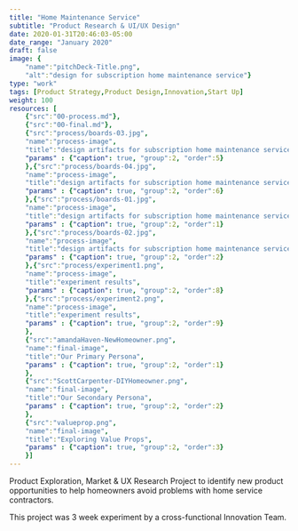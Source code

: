 ```yaml
---
title: "Home Maintenance Service"
subtitle: "Product Research & UI/UX Design"
date: 2020-01-31T20:46:03-05:00
date_range: "January 2020"
draft: false
image: {
    "name":"pitchDeck-Title.png", 
    "alt":"design for subscription home maintenance service"}
type: "work"
tags: [Product Strategy,Product Design,Innovation,Start Up]
weight: 100
resources: [
    {"src":"00-process.md"},
    {"src":"00-final.md"},
    {"src":"process/boards-03.jpg",
    "name":"process-image",
    "title":"design artifacts for subscription home maintenance service",
    "params" : {"caption": true, "group":2, "order":5}
    },{"src":"process/boards-04.jpg",
    "name":"process-image",
    "title":"design artifacts for subscription home maintenance service",
    "params" : {"caption": true, "group":2, "order":6}
    },{"src":"process/boards-01.jpg",
    "name":"process-image",
    "title":"design artifacts for subscription home maintenance service",
    "params" : {"caption": true, "group":2, "order":1}
    },{"src":"process/boards-02.jpg",
    "name":"process-image",
    "title":"design artifacts for subscription home maintenance service",
    "params" : {"caption": true, "group":2, "order":2}
    },{"src":"process/experiment1.png",
    "name":"process-image",
    "title":"experiment results",
    "params" : {"caption": true, "group":2, "order":8}
    },{"src":"process/experiment2.png",
    "name":"process-image",
    "title":"experiment results",
    "params" : {"caption": true, "group":2, "order":9}
    },
    {"src":"amandaHaven-NewHomeowner.png",
    "name":"final-image",
    "title":"Our Primary Persona",
    "params" : {"caption": true, "group":2, "order":1}
    },
    {"src":"ScottCarpenter-DIYHomeowner.png",
    "name":"final-image",
    "title":"Our Secondary Persona",
    "params" : {"caption": true, "group":2, "order":2}
    },
    {"src":"valueprop.png",
    "name":"final-image",
    "title":"Exploring Value Props",
    "params" : {"caption": true, "group":2, "order":3}
    }]
---
```

Product Exploration, Market & UX Research Project to identify new product opportunities to help homeowners avoid problems with home service contractors. 

This project was 3 week experiment by a cross-functional Innovation Team.
